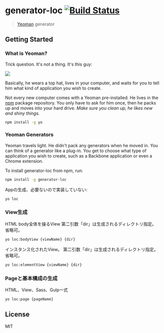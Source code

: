 # generator-loc [![Build Status](https://secure.travis-ci.org/renowan/generator-loc.png?branch=master)](https://travis-ci.org/renowan/generator-loc)

> [Yeoman](http://yeoman.io) generator


## Getting Started

### What is Yeoman?

Trick question. It's not a thing. It's this guy:

![](http://i.imgur.com/JHaAlBJ.png)

Basically, he wears a top hat, lives in your computer, and waits for you to tell him what kind of application you wish to create.

Not every new computer comes with a Yeoman pre-installed. He lives in the [npm](https://npmjs.org) package repository. You only have to ask for him once, then he packs up and moves into your hard drive. *Make sure you clean up, he likes new and shiny things.*

```bash
npm install -g yo
```

### Yeoman Generators

Yeoman travels light. He didn't pack any generators when he moved in. You can think of a generator like a plug-in. You get to choose what type of application you wish to create, such as a Backbone application or even a Chrome extension.

To install generator-loc from npm, run:

```bash
npm install -g generator-loc
```

Appの生成、必要ないので実装していない:

```bash
yo loc
```

### View生成

HTML body全体を操るView
第二引数「dir」は生成されるディレクトリ指定。省略可。

```bash
yo loc:bodyView {viewName} {dir}
```

インスタンス化されたView。
第二引数「dir」は生成されるディレクトリ指定。省略可。

```bash
yo loc:elementView {viewName} {dir}
```

### Pageと基本構成の生成

HTML、View、Sass、Gulp一式

```bash
yo loc:page {pageName}
```

## License

MIT
